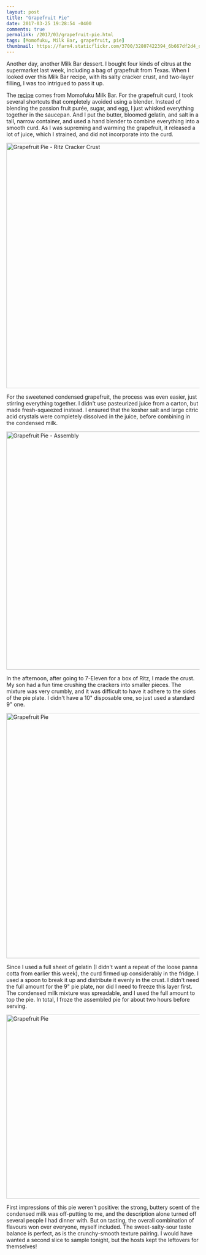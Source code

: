 ```yaml
---
layout: post
title: "Grapefruit Pie"
date: 2017-03-25 19:28:54 -0400
comments: true
permalink: /2017/03/grapefruit-pie.html
tags: [Momofuku, Milk Bar, grapefruit, pie]
thumbnail: https://farm4.staticflickr.com/3700/32807422394_6b667df2d4_q.jpg
---
```


Another day, another Milk Bar dessert. I bought four kinds of citrus at the supermarket 
last week, including a bag of grapefruit from Texas. When I looked over this Milk Bar 
recipe, with its salty cracker crust, and two-layer filling, I was too intrigued to pass 
it up.

The [recipe](https://the-cooking-of-joy.blogspot.ca/2012/11/grapefruit-pie.html) comes from
Momofuku Milk Bar. For the grapefruit curd, I took several shortcuts that completely avoided
using a blender. Instead of blending the passion fruit purée, sugar, and egg, I just 
whisked everything together in the saucepan. And I put the butter, bloomed gelatin,
and salt in a tall, narrow container, and used a hand blender to combine everything
into a smooth curd. As I was supreming and warming the grapefruit, it released a lot of
juice, which I strained, and did not incorporate into the curd. 

<a data-flickr-embed="true"  href="https://www.flickr.com/photos/gnuf/32807422514/in/dateposted/" title="Grapefruit Pie - Ritz Cracker Crust"><img src="https://c1.staticflickr.com/3/2805/32807422514_db67d58a46_z.jpg" width="640" height="640" alt="Grapefruit Pie - Ritz Cracker Crust"></a><script async src="//embedr.flickr.com/assets/client-code.js" charset="utf-8"></script>

For the sweetened condensed grapefruit, the process was even easier, just stirring
everything together. I didn't use pasteurized juice from a carton, but made 
fresh-squeezed instead. I ensured that the kosher salt and large citric acid crystals 
were completely dissolved in the juice, before combining in the condensed milk.

<a data-flickr-embed="true"  href="https://www.flickr.com/photos/gnuf/33509716782/in/dateposted/" title="Grapefruit Pie - Assembly"><img src="https://c1.staticflickr.com/3/2834/33509716782_629653a37a_z.jpg" width="640" height="621" alt="Grapefruit Pie - Assembly"></a><script async src="//embedr.flickr.com/assets/client-code.js" charset="utf-8"></script>

In the afternoon, after going to 7-Eleven for a box of Ritz, I made the crust. My son
had a fun time crushing the crackers into smaller pieces. The mixture was very crumbly,
and it was difficult to have it adhere to the sides of the pie plate. I didn't have a 10"
disposable one, so just used a standard 9" one.

<a data-flickr-embed="true"  href="https://www.flickr.com/photos/gnuf/32807422394/in/photostream/" title="Grapefruit Pie"><img src="https://c1.staticflickr.com/4/3700/32807422394_6b667df2d4_z.jpg" width="640" height="640" alt="Grapefruit Pie"></a><script async src="//embedr.flickr.com/assets/client-code.js" charset="utf-8"></script>

Since I used a full sheet of gelatin (I didn't want a repeat of the loose panna cotta from earlier
this week), the curd firmed up considerably in the fridge. I used a spoon to break it up and distribute
it evenly in the crust. I didn't need the full amount for the 9" pie plate, nor did I need to
freeze this layer first. The condensed milk mixture was spreadable, and I used the full amount to top the pie.
In total, I froze the assembled pie for about two hours before serving.

<a data-flickr-embed="true"  href="https://www.flickr.com/photos/gnuf/33649805785/in/photostream/" title="Grapefruit Pie"><img src="https://c1.staticflickr.com/3/2885/33649805785_0f82023aeb_z.jpg" width="640" height="480" alt="Grapefruit Pie"></a><script async src="//embedr.flickr.com/assets/client-code.js" charset="utf-8"></script>

First impressions of this pie weren't positive: the strong, buttery scent of the condensed milk
was off-putting to me, and the description alone turned off several people I had dinner with. 
But on tasting, the overall combination of flavours won over everyone, myself included. The
sweet-salty-sour taste balance is perfect, as is the crunchy-smooth texture pairing. I would
have wanted a second slice to sample tonight, but the hosts kept the leftovers for themselves!

